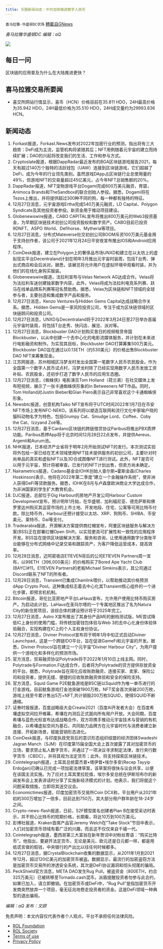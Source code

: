 ```yaml
---
title: 币圈新闻动态：中共加快推进数字人民币
---
```

`喜马拉雅-华盛顿DC农场` [轉載自GNews](https://gnews.org/zh-hans/1797187/)

*喜马拉雅华盛顿DC 编辑：aQ*

![](http://himalayawashingtondc.org/wp-content/uploads/2021/07/ScreenShot-2021-07-31-at-16.20.22@2x.png)



## 每日一问





区块链的应用普及为什么在大陆推进更快？





## 喜马拉雅交易所要闻





- 喜交所网站行情显示，喜币（HCN）价格目前在35.811 HDO，24H最高价格为35.942 HDO，24H最低价格为35.510 HDO，24H成交量约为29993.836 HCN。






## 新闻动态





1. Forkast报道，Forkast.News发布对2022年加密行业的预测，指出将有三大趋势：DeFi成为主流，监管机构将紧随其后；NFT用例随着元宇宙的建立而持续扩展；DAO的兴起将改变我们的生活、工作和参与方式。
2. Cryptoslate报道，根据DappRadar最近发布的BGA区块链游戏报告2021，每天有超过140万个独特的活跃钱包（UAW）连接到区块链游戏，它们超越了DeFi，成为今年的行业领先类别。虽然游戏DApp占区块链行业总使用量的49%，但游戏NFT的交易量超过45亿美元，占今年NFT总销售额的20%。
3. DappRadar报道，NFT宠物游戏平台Dogami完成600万美元融资，育碧，Animoca Brands和TheSandbox的联合创始人参投。据悉，Dogami将在Tezos上推出，并将提供超过300种不同的狗，每一种都有独特的特征。
4. 12月27日消息，元宇宙游戏Ertha完成540万美元融资，LD Capital、Polygon Syndicate及其他投资者参投。新资金用于推动项目建设。
5. Globenewswire报道，CABO CAPITAL宣布将推出800万美元的Web3投资基金，为早期区块链技术初创公司投资股权和数字资产。CABO目前已投资9DNFT、ASPO World、Defihorse、Mytheria等项目。
6. 12月27日消息，分布式Mateverse社交初创公司BOOM斥资100万美元基金用于支持创作者，该公司于2021年12月24日平安夜宣布推出IOS和Android应用程序。
7. CoinDesk报道，建立在Polygon上的奢侈品市场UNXD和建立在以太坊上的虚拟现实平台Decentraland计划在明年3月推出元宇宙时装周，包括T台秀、弹出式商店和会后派对。据悉，该展览将允许用户在虚拟环境中观看时装，并为他们的在线化身购买服装。
8. Globenewswire报道，法拉利宣布与Velas Network AG达成合作。Velas将为法拉利车迷创建独家数字内容，此外，Velas将成为法拉利电竞系列赛、跃马在线单品牌系列赛等冠名赞助商。据悉，Velas为区块链和NFT领域的全球参与者，主要创造和集成数字产品和服务。
9. 12月27日消息，Kenzo Ventures与Hidden Gems Capital达成战略合作关系。据悉，Hidden Gems是一家风险投资公司，专注于成为区块链领域的区块链顾问和投资公司。
10. 12月27日消息，UNXD与Decentraland将于2022年3月24日至27日举办首届元宇宙时装周，将包括T台走秀、快闪店、展览、派对等。
11. 12月27日消息，Blockbuster DAO计划购买昔日的视频租赁帝国Blockbuster，以从中创建一个去中心化的电影流媒体服务，并计划在未来进行电影融资和制作。为实现其目标，Blockbuster DAO打算筹集500万美元。Blockbuster DAO旨在通过以0.13ETH（约530美元）的价格出售Blockbuster DAO NFT来筹集现金。
12. 江苏网报道，苏州相城区冯梦龙村发出全国第一笔数字人民币农民股金。作为全国第一个数字人民币试点村，冯梦龙村除了已经实现用数字人民币发放工资补贴、农民股金，还初步打造了数字人民币的应用生态圈。
13. 12月27日消息，《蜘蛛侠》电影演员Tom Holland（荷兰弟）在社交媒体上发布短视频，展示了一张卡通蜘蛛侠形象的in Betweeners NFT作品。同时，Tom Holland对Justin Bieber和Gian Piero表示自己非常喜欢这个卡通蜘蛛侠形象。
14. Newsbtc报道，创意机构Taiko NFT宣布将于UTC时间2022年1月7日在币安NFT市场上发布NFC-NEKO。该系列将以塑造互联网和流行文化中家喻户晓的猫科动物名字为特色，包括Grumpy Cat、Smudge Lord、Coffee、Coby the Cat、Izzyand Zoë等。
15. 12月27日消息，基于Cardano区块链的跨链借贷协议Paribus将推出PBX质押功能。Paribus质押App将于北京时间12月28日22点发布，并提供Aereus、Argenti和Aurum池。
16. NHK报道，日本经济产业省将于明年2月开始测试NFT的发行。本次测试实验将外包给一家已经在艺术领域使用NFT技术提供服务的初创公司，主要针对时尚单品的真实和虚拟NFT以及3D合成图像NFT进行测试。此外，NFT是否可以用于元宇宙，预计将被审查。已发行的NFT计划出售，但卖方尚未确定。
17. Nairametrics报道，Cadano基金会IOHK创始人查尔斯•霍斯金森(Charles Hoskinson)表示，他将在2022年第二季度“建立一个金融操作系统”，使非洲人获得DeFi等贷款服务。据悉，IOHK在8月与卢森堡欧洲商业大学达成合作，为非洲国家的学生扩大教育机会。
18. DJC报道，总部位于Gig Harbour的房地产开发公司Harbour Custom Development宣布，预计明年1月始，在华盛顿、加利福尼亚、德克萨斯和佛罗里达州购买其运营市场的上市土地、开发地段、住宅、公寓等可用比特币付款。除比特币外，Harbour还预计接受以太坊、XRP、狗狗币、SHIBA、币安美元、莱特币、Dai等支付。
19. Tradearabia报道，开源解决方案提供商红帽宣布，阿曼区块链服务与解决方案(BSS)正在部署红帽Open Shift，以实现更具可扩展性和一致性的应用程序开发。BSS旨在提供区块链解决方案、服务和咨询，让使用通用数字分类账平台能够在分布式网络中记录交易和跟踪资产，为客户降低运营成本，提高效率。
20. 12月28日消息，迈阿密夜店E11EVEN背后的公司E11EVEN Partners周一宣布，以99ETH（396,000美元）的价格购买了Bored Ape Yacht Club (BAYC)#11。E11EVEN Partners的老板Michael Simkins表示，其公司通过Discord联系了NFT的所有者。
21. 12月28日消息，Transient已集成Chainlink喂价，以帮助推动其价格预测dApp Crypto Pool。这种集成标志着去中心化其Transient核心组件的一个进化步骤，即预言机机制。
22. Bitcoin报道，哥伦比亚房地产平台LaHaus宣布，允许用户使用比特币购买房产。为启动此计划，LaHaus在圣玛尔塔的一个专属地区推出了名为Natura City的新住房项目，该综合体的建设预计将于2025年完工。
23. 12月27日消息，Astro X宣布推出了其身份产品ME的删档测试版，ME尝试降低IC上身份的使用门槛，将传统加密钱包体验与Web 3的去中心化身份体验体验融合，实现构建在IC上的个人主权身份协议。
24. 12月27日消息，Diviner Protocol宣布将于明年1月中旬正式启动Diviner Launchpad，这是一个跨链IDO平台，旨在促进GameFi和元宇宙的开发。据悉，Diviner Protocol旨在建立一个元宇宙“Diviner Harbour City”，为用户提供一个游戏化和多样化的预测市场。
25. 官方消息，贸易融资协议Polytrade将于2022年1月10日上线主网。同时，Polytrade与Formation.Fi达成合作，后者将为Polytrade的贷方提供存放资金的平台。据悉，Polytrade旨在简化应收账款融资，连接买家、卖家、保险公司和投资者，提供无缝、便捷的应收账款融资体验和安全的保险支持。
26. 官方消息，Squid Game P2E鱿鱼游戏是BSC链以Squid作为唯一单币进行的打金游戏。目前鱿鱼游戏打金池突破1900万枚，NFT奖金首次突破200万枚，游戏上线至今累计售出5万+NFT,共计销毁200万枚SQUID，使得SQUID不断通缩。
27. 证券时报报道，百度战略级大会Create2021（百度AI开发者大会）在百度希壤虚拟空间拉开帷幕，希壤在内测后正式面向所有用户开放。大会同期，百度希壤与蓝色光标宣布达成战略合作，双方将携手推动元宇宙技术与营销的有机融合，以希壤虚拟空间为基石，共同助力品牌方在元宇宙时代与消费者建立新连接、开拓新场景，赋能营销形态进化。
28. CoinDesk报道，与印度执政党背后的意识形态组织结盟的经济团体Swadeshi Jagran Manch（SJM）在印度第15届全国大会上首次披露了其对加密货币的立场，要求禁止私人数字货币，并通过了一项决议寻求制定法律，发行央行数字货币（CBDC），并将其视为法定货币；此外，将支持探索区块链技术。
29. Cointelegraph报道，土耳其总统雷杰普•塔伊普•埃尔多安(Recep Tayyip Erdoğan)已确认已完成一项加密法律草案，该草案将很快与议会共享，以便在该国主流实施。为了应对土耳其里拉贬值，埃尔多安总统在伊斯坦布尔的新闻发布会上发表讲话时分享了实施新经济模式的计划。他表示，我们将就这个问题采取措施，立即将其送交议会。
30. Economictimes报道，印度加密货币交易所Coin DCX称，平台用户从2021年初的300万增加了一倍多，目前达到750万。其大部分用户群年龄在18-24岁之间。
31. Crypto-news-flash报道，日前，S2F模型匿名创建者Plan B在接受采访时表示，并不担心比特币的短期价格，长期看，将达10万到100万美元。
32. 彭博社报道，Kraken首席产品官Jeremy Welch在”Take Stock”节目中表示，人们对加密货币领域有着广泛的兴趣，而且这不仅仅来自千禧一代。
33. Cointelegraph报道，墨西哥第三大富翁在新年贺词中对粉丝寄语：“购买比特币”。他指出，要避开法定货币，无论是美元、欧元还是日元都一样，都是用纸谎言做的假钱，中央银行的产出比以往任何时候都多。
34. 12月27日消息，据CrystalBlockchain收集的数据显示，从2011年1月到2021年12月，超过120亿美元的加密货币被盗。数据显示，最流行的加密盗窃方法是加密货币交易所的渗透安全系统，其次是DeFi协议漏洞和彻头彻尾的骗局。
35. PeckShield官方消息，META DAO发生Rug Pull，被盗资金（800ETH，约合325万美元）已被转移至Tornado.cash混币。派盾提醒投资者勿参与此合约，如果已加入，请立即撤销。在加密货币或DeFi中，“Rug Pull”是指加密货币开发商突然放弃一个项目，毫无征兆地卷走投资者的资金。这是DeFi领域一种典型的退出骗局。





*编辑：aQ
发布：文顾*


 
 

免责声明：本文内容仅代表作者个人观点，平台不承担任何法律风险。

- [ROL Foundation](https://rolfoundation.org/)
- [ROL Society](https://rolsociety.org/)
- [Terms of use](https://gnews.org/terms-of-use-3/)
- [Privacy Policy](https://gnews.org/privacy-policy/)
